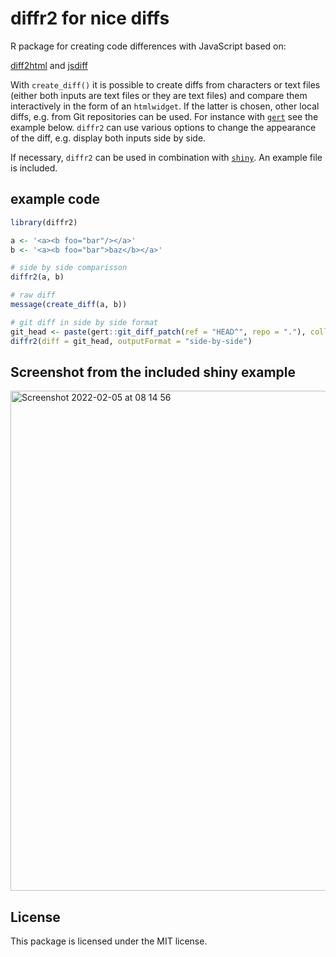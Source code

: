 # diffr2 for nice diffs

R package for creating code differences with JavaScript based on:

[diff2html](https://github.com/rtfpessoa/diff2html) and [jsdiff](https://github.com/kpdecker/jsdiff)

With `create_diff()` it is possible to create diffs from characters or text files (either both inputs are text files or they are text files) and compare them interactively in the form of an `htmlwidget`. If the latter is chosen, other local diffs, e.g. from Git repositories can be used. For instance with [`gert`](https://github.com/r-lib/gert) see the example below. `diffr2` can use various options to change the appearance of the diff, e.g. display both inputs side by side.

If necessary, `diffr2` can be used in combination with [`shiny`](https://shiny.rstudio.com/). An example file is included.

## example code

``` r
library(diffr2)

a <- '<a><b foo="bar"/></a>'
b <- '<a><b foo="bar">baz</b></a>'

# side by side comparisson
diffr2(a, b)

# raw diff
message(create_diff(a, b))

# git diff in side by side format
git_head <- paste(gert::git_diff_patch(ref = "HEAD^", repo = "."), collapse = "\n")
diffr2(diff = git_head, outputFormat = "side-by-side")
```

## Screenshot from the included shiny example

<img width="800" alt="Screenshot 2022-02-05 at 08 14 56" src="https://user-images.githubusercontent.com/1645626/152632601-a441a4b1-5abc-436b-a3d9-9f82c0e5a201.png">


## License

This package is licensed under the MIT license.
